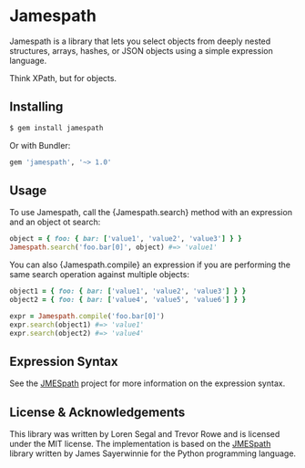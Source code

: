 # Jamespath

Jamespath is a library that lets you select objects from deeply nested
structures, arrays, hashes, or JSON objects using a simple expression
language.

Think XPath, but for objects.

## Installing

```ruby
$ gem install jamespath
```

Or with Bundler:

```ruby
gem 'jamespath', '~> 1.0'
```

## Usage

To use Jamespath, call the {Jamespath.search} method with an expression
and an object ot search:

```ruby
object = { foo: { bar: ['value1', 'value2', 'value3'] } }
Jamespath.search('foo.bar[0]', object) #=> 'value1'
```

You can also {Jamespath.compile} an expression if you are performing the same
search operation against multiple objects:

```ruby
object1 = { foo: { bar: ['value1', 'value2', 'value3'] } }
object2 = { foo: { bar: ['value4', 'value5', 'value6'] } }

expr = Jamespath.compile('foo.bar[0]')
expr.search(object1) #=> 'value1'
expr.search(object2) #=> 'value4'
```

## Expression Syntax

See the [JMESpath][1] project for more information on the expression syntax.

## License & Acknowledgements 

This library was written by Loren Segal and Trevor Rowe and is licensed under
the MIT license. The implementation is based on the [JMESpath][1] library
written by James Sayerwinnie for the Python programming language.

[1]: http://github.com/boto/jmespath
